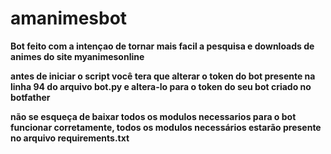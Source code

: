 # amanimesbot


<b>Bot feito com a intençao de tornar mais facil a pesquisa e downloads de animes do site myanimesonline<b>


<b> antes de iniciar o script você tera que alterar o token do bot presente na linha 94 do arquivo bot.py e altera-lo para o token do seu bot criado no botfather

<b>não se esqueça de baixar todos os modulos necessarios para o bot funcionar corretamente, todos os modulos necessários estarão presente no arquivo requirements.txt
